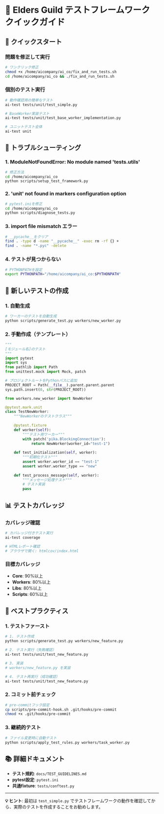 # 🧪 Elders Guild テストフレームワーク クイックガイド

## 🚀 クイックスタート

### 問題を修正して実行

```bash
# ワンクリック修正
chmod +x /home/aicompany/ai_co/fix_and_run_tests.sh
cd /home/aicompany/ai_co && ./fix_and_run_tests.sh
```

### 個別のテスト実行

```bash
# 動作確認用の簡単なテスト
ai-test tests/unit/test_simple.py

# BaseWorker実装テスト
ai-test tests/unit/test_base_worker_implementation.py

# ユニットテスト全体
ai-test unit
```

## 🔧 トラブルシューティング

### 1. ModuleNotFoundError: No module named 'tests.utils'

```bash
# 修正方法
cd /home/aicompany/ai_co
python scripts/setup_test_framework.py
```

### 2. 'unit' not found in markers configuration option

```bash
# pytest.iniを修正
cd /home/aicompany/ai_co
python scripts/diagnose_tests.py
```

### 3. import file mismatch エラー

```bash
# __pycache__をクリア
find . -type d -name "__pycache__" -exec rm -rf {} +
find . -name "*.pyc" -delete
```

### 4. テストが見つからない

```bash
# PYTHONPATHを設定
export PYTHONPATH="/home/aicompany/ai_co:$PYTHONPATH"
```

## 📝 新しいテストの作成

### 1. 自動生成

```bash
# ワーカーのテストを自動生成
python scripts/generate_test.py workers/new_worker.py
```

### 2. 手動作成（テンプレート）

```python
"""
[モジュール名]のテスト
"""
import pytest
import sys
from pathlib import Path
from unittest.mock import Mock, patch

# プロジェクトルートをPythonパスに追加
PROJECT_ROOT = Path(__file__).parent.parent.parent
sys.path.insert(0, str(PROJECT_ROOT))

from workers.new_worker import NewWorker

@pytest.mark.unit
class TestNewWorker:
    """NewWorkerのテストクラス"""
    
    @pytest.fixture
    def worker(self):
        """テスト用ワーカー"""
        with patch('pika.BlockingConnection'):
            return NewWorker(worker_id="test-1")
    
    def test_initialization(self, worker):
        """初期化テスト"""
        assert worker.worker_id == "test-1"
        assert worker.worker_type == "new"
    
    def test_process_message(self, worker):
        """メッセージ処理テスト"""
        # テスト実装
        pass
```

## 📊 テストカバレッジ

### カバレッジ確認

```bash
# カバレッジ付きテスト実行
ai-test coverage

# HTMLレポート確認
# ブラウザで開く: htmlcov/index.html
```

### 目標カバレッジ

- **Core**: 90%以上
- **Workers**: 80%以上
- **Libs**: 80%以上
- **Scripts**: 60%以上

## 🎯 ベストプラクティス

### 1. テストファースト

```bash
# 1. テスト作成
python scripts/generate_test.py workers/new_feature.py

# 2. テスト実行（失敗確認）
ai-test tests/unit/test_new_feature.py

# 3. 実装
# workers/new_feature.py を実装

# 4. テスト再実行（成功確認）
ai-test tests/unit/test_new_feature.py
```

### 2. コミット前チェック

```bash
# pre-commitフック設定
cp scripts/pre-commit-hook.sh .git/hooks/pre-commit
chmod +x .git/hooks/pre-commit
```

### 3. 継続的テスト

```bash
# ファイル変更時に自動テスト
python scripts/apply_test_rules.py workers/task_worker.py
```

## 📚 詳細ドキュメント

- **テスト規約**: `docs/TEST_GUIDELINES.md`
- **pytest設定**: `pytest.ini`
- **共通fixture**: `tests/conftest.py`

---

**💡 ヒント**: 最初は `test_simple.py` でテストフレームワークの動作を確認してから、実際のテストを作成することをお勧めします。
